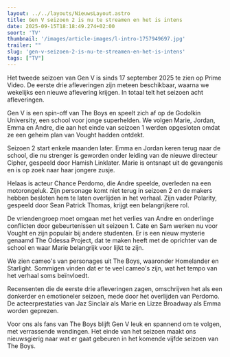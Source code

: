 ```yaml
---
layout: ../../layouts/NieuwsLayout.astro
title: Gen V seizoen 2 is nu te streamen en het is intens
date: 2025-09-15T18:18:49.274+02:00
soort: 'TV'
thumbnail: '/images/article-images/l-intro-1757949697.jpg'
trailer: ""
slug: 'gen-v-seizoen-2-is-nu-te-streamen-en-het-is-intens'
tags: ["TV"]
---
```


Het tweede seizoen van Gen V is sinds 17 september 2025 te zien op Prime Video.
De eerste drie afleveringen zijn meteen beschikbaar, waarna we wekelijks een
nieuwe aflevering krijgen. In totaal telt het seizoen acht afleveringen.

Gen V is een spin-off van The Boys en speelt zich af op de Godolkin University,
een school voor jonge superhelden. We volgen Marie, Jordan, Emma en Andre, die
aan het einde van seizoen 1 werden opgesloten omdat ze een geheim plan van
Vought hadden ontdekt.

Seizoen 2 start enkele maanden later. Emma en Jordan keren terug naar de school,
die nu strenger is geworden onder leiding van de nieuwe directeur Cipher,
gespeeld door Hamish Linklater. Marie is ontsnapt uit de gevangenis en is op
zoek naar haar jongere zusje.

Helaas is acteur Chance Perdomo, die Andre speelde, overleden na een
motorongeluk. Zijn personage komt niet terug in seizoen 2 en de makers hebben
besloten hem te laten overlijden in het verhaal. Zijn vader Polarity, gespeeld
door Sean Patrick Thomas, krijgt een belangrijkere rol.

De vriendengroep moet omgaan met het verlies van Andre en onderlinge conflicten
door gebeurtenissen uit seizoen 1. Cate en Sam werken nu voor Vought en zijn
populair bij andere studenten. Er is een nieuw mysterie genaamd The Odessa
Project, dat te maken heeft met de oprichter van de school en waar Marie
belangrijk voor lijkt te zijn.

We zien cameo's van personages uit The Boys, waaronder Homelander en Starlight.
Sommigen vinden dat er te veel cameo's zijn, wat het tempo van het verhaal soms
beïnvloedt.

Recensenten die de eerste drie afleveringen zagen, omschrijven het als een
donkerder en emotioneler seizoen, mede door het overlijden van Perdomo. De
acteerprestaties van Jaz Sinclair als Marie en Lizze Broadway als Emma worden
geprezen.

Voor ons als fans van The Boys blijft Gen V leuk en spannend om te volgen, met
verrassende wendingen. Het einde van het seizoen maakt ons nieuwsgierig naar wat
er gaat gebeuren in het komende vijfde seizoen van The Boys.